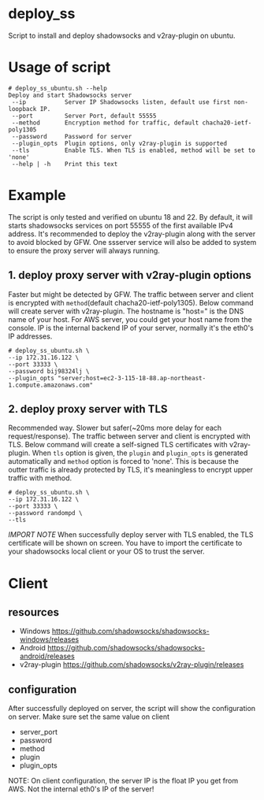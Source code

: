 # deploy_ss
Script to install and deploy shadowsocks and v2ray-plugin on ubuntu.

# Usage of script
```
# deploy_ss_ubuntu.sh --help
Deploy and start Shadowsocks server 
 --ip           Server IP Shadowsocks listen, default use first non-loopback IP. 
 --port         Server Port, default 55555 
 --method       Encryption method for traffic, default chacha20-ietf-poly1305 
 --password     Password for server
 --plugin_opts  Plugin options, only v2ray-plugin is supported
 --tls          Enable TLS. When TLS is enabled, method will be set to 'none'
 --help | -h    Print this text
```


# Example
The script is only tested and verified on ubuntu 18 and 22. By default, it will starts shadowsocks services on port 55555 of the first available IPv4 address. It's recommended to deploy the v2ray-plugin along with the server to avoid blocked by GFW. One ssserver service will also be added to system to ensure the proxy server will always running. 

## 1. deploy proxy server with v2ray-plugin options
Faster but might be detected by GFW. The traffic between server and client is encrypted with `method`(default chacha20-ietf-poly1305). Below command will create server with v2ray-plugin. The hostname is "host=" is the DNS name of your host. For AWS server, you could get your host name from the console. IP is the internal backend IP of your server, normally it's the eth0's IP addresses. 
```
# deploy_ss_ubuntu.sh \
--ip 172.31.16.122 \
--port 33333 \
--password bij98324lj \
--plugin_opts "server;host=ec2-3-115-18-88.ap-northeast-1.compute.amazonaws.com"
```
## 2. deploy proxy server with TLS
Recommended way. Slower but safer(~20ms more delay for each request/response). The traffic between server and client is encrypted with TLS. Below command will create a self-signed TLS certificates with v2ray-plugin. When `tls` option is given, the `plugin` and `plugin_opts` is generated automatically and `method` option is forced to 'none'. This is because the outter traffic is already protected by TLS, it's meaningless to encrypt upper traffic with method.
```
# deploy_ss_ubuntu.sh \
--ip 172.31.16.122 \
--port 33333 \
--password randompd \
--tls
```
*IMPORT NOTE* When successfully deploy server with TLS enabled, the TLS certificate will be shown on screen. You have to import the certificate to your shadowsocks local client or your OS to trust the server. 

# Client
## resources
* Windows https://github.com/shadowsocks/shadowsocks-windows/releases
* Android https://github.com/shadowsocks/shadowsocks-android/releases
* v2ray-plugin https://github.com/shadowsocks/v2ray-plugin/releases
## configuration
After successfully deployed on server, the script will show the configuration on server. Make sure set the same value on client 
* server_port
* password
* method
* plugin
* plugin_opts

NOTE: On client configuration, the server IP is the float IP you get from AWS. Not the internal eth0's IP of the server!
